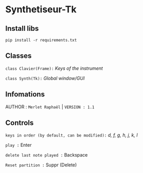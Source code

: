 # Synthetiseur-Tk

## Install libs
`pip install -r requirements.txt`

## Classes
`class Clavier(Frame):` _Keys of the instrument_

`class Synth(Tk):` _Global window/GUI_

## Infomations
AUTHOR : `Merlet Raphaël` | `VERSION : 1.1`

## Controls
`keys in order (by default, can be modified):` _d, f, g, h, j, k, l_ 

`play :` Enter

`delete last note played :` Backspace

`Reset partition :` Suppr (Delete)